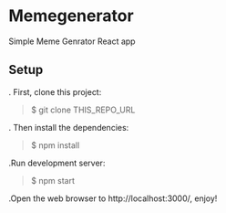 # Memegenerator
Simple Meme Genrator React app

## Setup
. First, clone this project:

> $ git clone THIS_REPO_URL 

. Then install the dependencies:

> $ npm install

.Run development server:

> $ npm start

.Open the web browser to http://localhost:3000/, enjoy!
